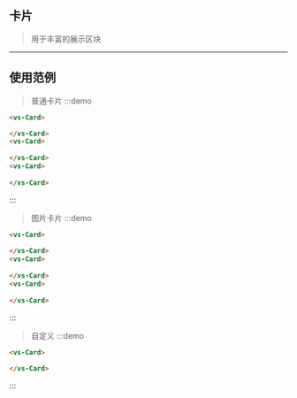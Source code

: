 ## 卡片
> 用于丰富的展示区块
----------

## 使用范例
> 普通卡片
:::demo
```html
<vs-Card>

</vs-Card>
<vs-Card>
    
</vs-Card>
<vs-Card>
    
</vs-Card>
```
:::

> 图片卡片
:::demo
```html
<vs-Card>
    
</vs-Card>
<vs-Card>
    
</vs-Card>
<vs-Card>
    
</vs-Card>
```
:::

> 自定义
:::demo
```html
<vs-Card>
    
</vs-Card>
```
:::